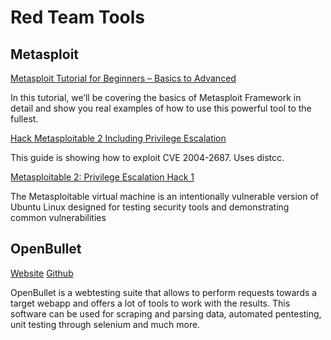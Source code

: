 # Red Team Tools

## Metasploit

[Metasploit Tutorial for Beginners – Basics to Advanced](https://nooblinux.com/metasploit-tutorial/)

In this tutorial, we’ll be covering the basics of Metasploit Framework in detail and show you real examples of how to use this powerful tool to the fullest.

[Hack Metasploitable 2 Including Privilege Escalation](https://null-byte.wonderhowto.com/how-to/hack-metasploitable-2-including-privilege-escalation-0170603/)

This guide is showing how to exploit CVE 2004-2687. Uses distcc.

[Metasploitable 2: Privilege Escalation Hack 1](http://linux-hacking-guide.blogspot.com/2015/05/metasploitable-2-privilege-escalation.html)

The Metasploitable virtual machine is an intentionally vulnerable version of Ubuntu Linux designed for testing security tools and demonstrating common vulnerabilities


## OpenBullet

[Website](https://openbullet.github.io/ob1/index.html) [Github](https://github.com/openbullet/openbullet)

OpenBullet is a webtesting suite that allows to perform requests towards a target webapp and offers a lot of tools to work with the results. This software can be used for scraping and parsing data, automated pentesting, unit testing through selenium and much more.

